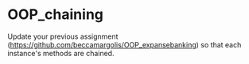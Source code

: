 # OOP_chaining

Update your previous assignment (https://github.com/beccamargolis/OOP_expansebanking) so that each instance's methods are chained.
